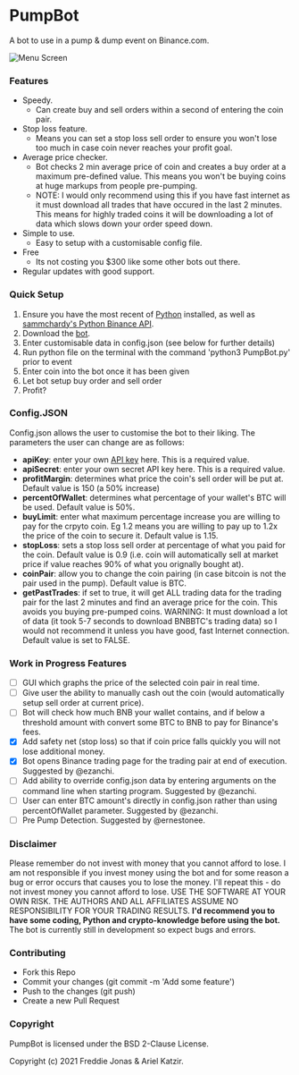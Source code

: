 # PumpBot
 A bot to use in a pump & dump event on Binance.com.
 
![Menu Screen](https://github.com/fj317/PumpBot/blob/master/resources/menuScreen.png)  
 
 ### Features
 - Speedy. 
   - Can create buy and sell orders within a second of entering the coin pair.
 - Stop loss feature. 
   - Means you can set a stop loss sell order to ensure you won't lose too much in case coin never reaches your profit goal.
 - Average price checker. 
   - Bot checks 2 min average price of coin and creates a buy order at a maximum pre-defined value. This means you won't be buying coins at huge markups from people pre-pumping. 
   - NOTE: I would only recommend using this if you have fast internet as it must download all trades that have occured in the last 2 minutes. This means for highly traded coins it will be downloading a lot of data which slows down your order speed down.
 - Simple to use.
   - Easy to setup with a customisable config file.
 - Free
   - Its not costing you $300 like some other bots out there.
 - Regular updates with good support. 
    
### Quick Setup
 1. Ensure you have the most recent of [Python](https://www.python.org/downloads/) installed, as well as [sammchardy's Python Binance API](https://github.com/sammchardy/python-binance).
 2. Download the [bot](https://github.com/fj317/PumpBot/archive/master.zip).
 3. Enter customisable data in config.json (see below for further details)
 4. Run python file on the terminal with the command 'python3 PumpBot.py' prior to event
 5. Enter coin into the bot once it has been given
 6. Let bot setup buy order and sell order 
 7. Profit?
 
 ### Config.JSON
 Config.json allows the user to customise the bot to their liking. The parameters the user can change are as follows:
 - **apiKey**: enter your own [API key](https://www.binance.com/en/support/articles/360002502072) here. This is a required value.
 - **apiSecret**: enter your own secret API key here. This is a required value.
 - **profitMargin**: determines what price the coin's sell order will be put at. Default value is 150 (a 50% increase)
 - **percentOfWallet**: determines what percentage of your wallet's BTC will be used. Default value is 50%.
 - **buyLimit**: enter what maximum percentage increase you are willing to pay for the crpyto coin. Eg 1.2 means you are willing to pay up to 1.2x the price of the coin to secure it. Default value is 1.15.
 - **stopLoss**: sets a stop loss sell order at percentage of what you paid for the coin. Default value is 0.9 (i.e. coin will automatically sell at market price if value reaches 90% of what you orignally bought at).
 - **coinPair**: allow you to change the coin pairing (in case bitcoin is not the pair used in the pump). Default value is BTC.
 - **getPastTrades**: if set to true, it will get ALL trading data for the trading pair for the last 2 minutes and find an average price for the coin. This avoids you buying pre-pumped coins. WARNING: It must download a lot of data (it took 5-7 seconds to download BNBBTC's trading data) so I would not recommend it unless you have good, fast Internet connection. Default value is set to FALSE.
 
 ### Work in Progress Features
 - [ ] GUI which graphs the price of the selected coin pair in real time. 
 - [ ] Give user the ability to manually cash out the coin (would automatically setup sell order at current price).
 - [ ] Bot will check how much BNB your wallet contains, and if below a threshold amount with convert some BTC to BNB to pay for Binance's fees.
 - [x] Add safety net (stop loss) so that if coin price falls quickly you will not lose additional money.
 - [x] Bot opens Binance trading page for the trading pair at end of execution. Suggested by @ezanchi.
 - [ ] Add ability to override config.json data by entering arguments on the command line when starting program. Suggested by @ezanchi.
 - [ ] User can enter BTC amount's directly in config.json rather than using percentOfWallet parameter. Suggested by @ezanchi.
 - [ ] Pre Pump Detection. Suggested by @ernestonee.
 
 ### Disclaimer
 Please remember do not invest with money that you cannot afford to lose. I am not responsible if you invest money using the bot and for some reason a bug or error occurs that causes you to lose the money. I'll repeat this - do not invest money you cannot afford to lose. USE THE SOFTWARE AT YOUR OWN RISK. THE AUTHORS AND ALL AFFILIATES ASSUME NO RESPONSIBILITY FOR YOUR TRADING RESULTS. **I'd recommend you to have some coding, Python and crypto-knowledge before using the bot.** The bot is currently still in development so expect bugs and errors.
 
 ### Contributing
 - Fork this Repo
 - Commit your changes (git commit -m 'Add some feature')
 - Push to the changes (git push)
 - Create a new Pull Request
 
 ### Copyright

PumpBot is licensed under the BSD 2-Clause License.

Copyright (c) 2021 Freddie Jonas & Ariel Katzir.
